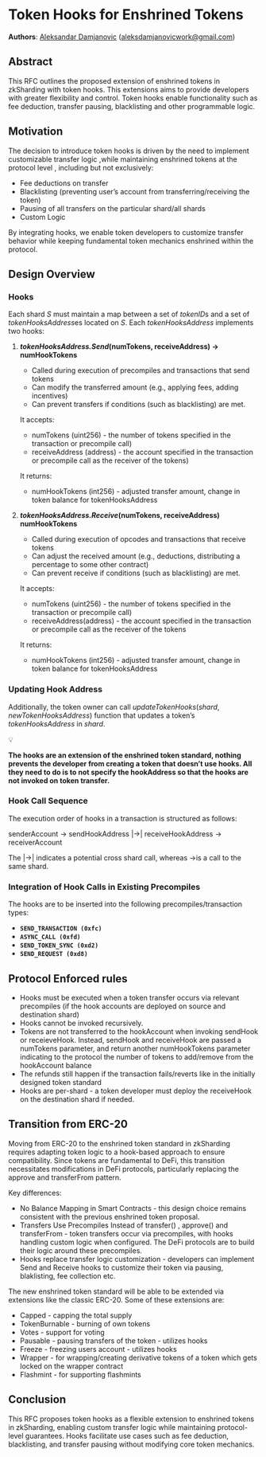 # Token Hooks for Enshrined Tokens 

**Authors**: [Aleksandar Damjanovic](https://t.me/aleksweb3) ([aleksdamjanovicwork@gmail.com](mailto:aleksdamjanovicwork@gmail.com))  

## Abstract

This RFC outlines the proposed extension of enshrined tokens in zkSharding with token hooks. This extensions aims to provide developers with greater flexibility and control.  Token hooks enable functionality such as fee deduction, transfer pausing, blacklisting and other programmable logic. 

## Motivation

The decision to introduce token hooks is driven by the need to implement customizable transfer logic ,while maintaining enshrined tokens at the protocol level , including but not exclusively:

- Fee deductions on transfer
- Blacklisting (preventing user’s account from transferring/receiving the token)
- Pausing of all transfers on the particular shard/all shards
- Custom Logic

By integrating hooks, we enable token developers to customize transfer behavior while keeping fundamental token mechanics enshrined within the protocol.

## Design Overview

### Hooks

Each shard $S$ must maintain a map between a set of *tokenID*s and a set of *tokenHooksAddress*es located on $S$. Each *tokenHooksAddress* implements two hooks:

1. ***tokenHooksAddress.Send*(numTokens, receiveAddress) → numHookTokens**
    - Called during execution of precompiles and transactions that send tokens
    - Can modify the transferred amount (e.g., applying fees, adding incentives)
    - Can prevent transfers if conditions (such as blacklisting) are met.
    
    It accepts:
    
    - numTokens (uint256) - the number of tokens specified in the transaction or precompile call)
    - receiveAddress (address) - the account specified in the transaction or precompile call as the receiver of the tokens)
    
    It returns: 
    
    - numHookTokens (int256)  - adjusted transfer amount,  change in token balance for tokenHooksAddress

1. ***tokenHooksAddress.Receive*(numTokens, receiveAddress) numHookTokens**
    - Called during execution of opcodes and transactions that receive tokens
    - Can adjust the received amount (e.g., deductions, distributing a percentage to some other contract)
    - Can prevent receive if conditions (such as blacklisting) are met.
    
    It accepts:
    
    - numTokens (uint256) - the number of tokens specified in the transaction or precompile call)
    - receiveAddress(address) - the account specified in the transaction or precompile call as the receiver of the tokens
    
    It returns: 
    
    - numHookTokens (int256)  - adjusted transfer amount,  change in token balance for tokenHooksAddress

### Updating Hook Address

Additionally, the token owner can call *updateTokenHooks*(*shard*, *newTokenHooksAddress*) function that updates a token’s *tokenHooksAddress* in *shard*. 

<aside>
💡

**The hooks are an extension of the enshrined token standard, nothing prevents the developer from creating a token that doesn’t use hooks. All they need to do is to not specify the hookAddress so that the hooks are not invoked on token transfer.** 

</aside>

### Hook Call Sequence

The execution order of hooks in a transaction is structured as follows:

senderAccount → sendHookAddress |→| receiveHookAddress → receiverAccount

The |→| indicates a potential cross shard call, whereas →is a call to the same shard.

### Integration of Hook Calls in Existing Precompiles

The hooks are to be inserted into the following precompiles/transaction types: 

- **`SEND_TRANSACTION (0xfc)`**
- **`ASYNC_CALL (0xfd)`**
- **`SEND_TOKEN_SYNC (0xd2)`**
- **`SEND_REQUEST (0xd8)`**

## Protocol Enforced rules

- Hooks must be executed when a token transfer occurs via relevant precompiles  (if the hook accounts are deployed on source and destination shard)
- Hooks cannot be invoked recursively.
- Tokens are not transferred to the hookAccount when invoking sendHook or receieveHook. Instead, sendHook and receiveHook are passed a numTokens parameter, and return another numHookTokens parameter indicating to the protocol the number of tokens to add/remove from the hookAccount balance
- The refunds still happen if the transaction fails/reverts like in the initially designed token standard
- Hooks are per-shard - a token developer must deploy the receiveHook on the destination shard if needed.

## Transition from ERC-20

Moving from ERC-20 to the enshrined token standard in zkSharding requires adapting token logic to a hook-based approach to ensure compatibility. Since tokens are fundamental to DeFi, this transition necessitates modifications in DeFi protocols, particularly replacing the approve and transferFrom pattern.

Key differences:

- No Balance Mapping in Smart Contracts  - this design choice remains consistent with the previous enshrined token proposal.
- Transfers Use Precompiles Instead of transfer()  , approve() and transferFrom  - token transfers occur via precompiles, with hooks handling custom logic when configured. The DeFi protocols are to build their logic around these precompiles.
- Hooks replace transfer logic customization - developers can implement Send and Receive hooks to customize their token via pausing, blaklisting, fee collection etc.

The new enshrined token standard will be able to be extended via extensions like the classic ERC-20. Some of these extensions are: 

- Capped - capping the total supply
- TokenBurnable - burning of own tokens
- Votes - support for voting
- Pausable -  pausing transfers of the  token - utilizes hooks
- Freeze  - freezing users account - utilizes hooks
- Wrapper - for wrapping/creating derivative tokens of a token which gets locked on the wrapper contract
- Flashmint - for supporting flashmints

## Conclusion

This RFC proposes token hooks as a flexible extension to enshrined tokens in zkSharding, enabling custom transfer logic while maintaining protocol-level guarantees. Hooks facilitate use cases such as fee deduction, blacklisting, and transfer pausing without modifying core token mechanics.